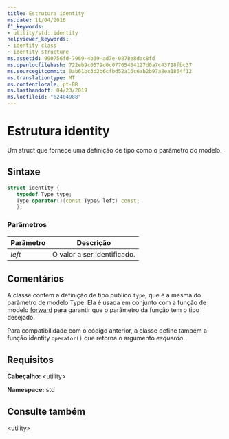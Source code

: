 ```yaml
---
title: Estrutura identity
ms.date: 11/04/2016
f1_keywords:
- utility/std::identity
helpviewer_keywords:
- identity class
- identity structure
ms.assetid: 990756fd-7969-4b39-ad7e-0878e8dac8fd
ms.openlocfilehash: 722eb9c0579d0c07765434127d0a7c43718fbc37
ms.sourcegitcommit: 0ab61bc3d2b6cfbd52a16c6ab2b97a8ea1864f12
ms.translationtype: MT
ms.contentlocale: pt-BR
ms.lasthandoff: 04/23/2019
ms.locfileid: "62404988"
---
```

# <a name="identity-structure"></a>Estrutura identity

Um struct que fornece uma definição de tipo como o parâmetro do modelo.

## <a name="syntax"></a>Sintaxe

```cpp
struct identity {
   typedef Type type;
   Type operator()(const Type& left) const;
   };
```

### <a name="parameters"></a>Parâmetros

|Parâmetro|Descrição|
|---------------|-----------------|
|*left*|O valor a ser identificado.|

## <a name="remarks"></a>Comentários

A classe contém a definição de tipo público `type`, que é a mesma do parâmetro de modelo Type. Ela é usada em conjunto com a função de modelo [forward](../standard-library/utility-functions.md#forward) para garantir que o parâmetro da função tem o tipo desejado.

Para compatibilidade com o código anterior, a classe define também a função identity `operator()` que retorna o argumento *esquerdo*.

## <a name="requirements"></a>Requisitos

**Cabeçalho:** \<utility>

**Namespace:** std

## <a name="see-also"></a>Consulte também

[\<utility>](../standard-library/utility.md)<br/>
